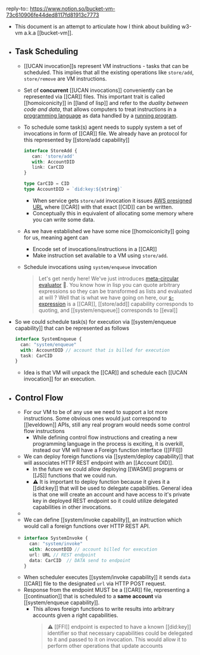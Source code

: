 reply-to:: https://www.notion.so/bucket-vm-73c610906fe44ded8117fd81913c7773

- This document is an attempt to articulate how I think about building w3-vm a.k.a [[bucket-vm]].
- ## Task Scheduling
	- [[UCAN invocation]]s represent VM instructions - tasks that can be scheduled. This implies that all the existing operations like `store/add`, `store/remove` are VM instructions.
	- Set of **concurrent** [[UCAN invocations]] conveniently can be represented via [[CAR]] files. This 
	   important trait is called [[homoiconicity]] in [[land of lisp]] and refer to the *duality between code and data*, that allows computers to treat instructions in a [programming language](https://en.wikipedia.org/wiki/Programming_language) as data handled by a [running program](https://en.wikipedia.org/wiki/Execution_(computing)).
	- To schedule some task(s) agent needs to supply system a set of invocations in form of [[CAR]] file. We already have an protocol for this represented by [[store/add capability]]
	  
	  ```ts
	  interface StoreAdd {
	     can: 'store/add'
	     with: AccountDID
	     link: CarCID
	  }
	  
	  type CarCID = CID
	  type AccountDID = `did:key:${string}`
	  ```
		- When service gets `store/add` invocation it issues [AWS presigned URL](https://docs.aws.amazon.com/AmazonS3/latest/userguide/PresignedUrlUploadObject.html) where [[CAR]] with that exact [[CID]] can be written.
		- Conceptually this in equivalent of allocating some memory where you can write some data.
	- As we have established we have some nice [[homoiconicity]] going for us, meaning agent can
		- Encode set of invocations/instructions in a [[CAR]]
		- Make instruction set available to a VM using `store/add`.
	- Schedule invocations using `system/enqueue` invocation
	  
	  > Let's get nerdy here! We've just introduces [meta-circular evaluator](https://en.wikipedia.org/wiki/Meta-circular_evaluator) 🤯. You know how in lisp you can quote arbitrary expressions so they can be transformed as lists and evaluated at will ? Well that is what we have going on here, our [s-expression](https://en.wikipedia.org/wiki/S-expression) is a [[CAR]], [[store/add]] capability corresponds to quoting, and [[system/enqueue]] corresponds to [[eval]]
- So we could schedule task(s) for execution via [[system/enqueue capability]] that can be represented as follows
  
  ```ts
  interface SystemEnqueue {
    can: "system/enqueue"
    with: AccountDID // account that is billed for execution
    task: CarCID
  }
  ```
	- Idea is that VM will unpack the [[CAR]] and schedule each [[UCAN invocation]] for an execution.
- ## Control Flow
	- For our VM to be of any use we need to support a lot more instructions. Some obvious ones would just correspond to [[leveldown]] APIs, still any real program would needs some control flow instructions
		- While defining control flow instructions and creating a new programming language in the process is exciting, it is overkill, instead our VM will have a Foreign function interface ([[FFI]])
	- We can deploy foreign functions via [[system/deploy capability]] that will associates HTTP REST endpoint with an [[Account DID]].
		- In the future we could allow deploying [[WASM]] programs or [[JS]] functions that we could run.
		- ⚠️ It is important to deploy function because it gives it a [[did:key]] that will be used to delegate capabilities. General idea is that one will create an account and have access to it's private key in deployed REST endpoint so it could utilize delegated capabilities in other invocations.
	-
	- We can define [[system/invoke capability]], an instruction which would call a foreign functions over HTTP REST API.
	- ```ts
	  interface SystemInvoke {
	    can: "system/invoke"
	    with: AccountDID // account billed for execution
	    url: URL // REST endpoint
	    data: CarCID  // DATA send to endpoint
	  }
	  ```
	- When scheduler executes [[system/invoke capability]] it sends `data` [[CAR]] file to the designated `url` via HTTP POST request.
	- Response from the endpoint MUST be a [[CAR]] file, representing a [[continuation]] that is scheduled to a **same account** via [[system/enqueue capability]].
		- This allows foreign functions to write results into arbitrary accounts given a right capabilities.
		  > ⚠️ [[FFI]] endpoint is expected to have a known [[did:key]] identifier so that necessary capabilities could be delegated to it and passed to it on invocation. This would allow it to perform other operations that update accounts